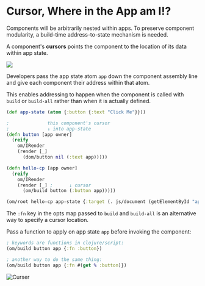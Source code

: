 # Cursor, Where in the App am I!?

Components will be arbitrarily nested within apps. 
To preserve component modularity, a build-time address-to-state 
mechanism is needed.

A component's **cursors** points the component to
 the location of its data within app state.

![](http://media-cache-ec0.pinimg.com/236x/3b/76/cd/3b76cda7b9ca8fa32bf2582673f0f349.jpg)


Developers pass the app state atom `app` down 
the component assembly line and give each component their 
address within that atom. 

This enables addressing to happen when the component is called
with `build` or `build-all`
rather than when it is actually defined. 


```clojure
(def app-state (atom {:button {:text "Click Me"}}))

;              this component's cursor
;              ↓ into app-state
(defn button [app owner]
  (reify
    om/IRender
    (render [_]
      (dom/button nil (:text app)))))

(defn hello-cp [app owner]
  (reify
    om/IRender
    (render [_] ;      ↓ cursor
      (om/build button (:button app)))))

(om/root hello-cp app-state {:target (. js/document (getElementById "app"))})
``` 

The `:fn` key in the opts map passed to `build` and `build-all` 
is an alternative way to specify a cursor location. 

Pass a function to apply on app state `app` before invoking the component:

```clojure
; keywords are functions in clojure/script:
(om/build button app {:fn :button})

; another way to do the same thing:
(om/build button app {:fn #(get % :button)})
```



![Curser](http://laughingsquid.com/wp-content/uploads/the-curser-20100126-154508.jpg)
